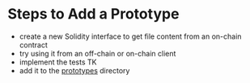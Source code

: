 
# Steps to Add a Prototype

- create a new Solidity interface to get file content from an on-chain contract 
- try using it from an off-chain or on-chain client
- implement the tests TK
- add it to the [prototypes](./prototypes) directory
